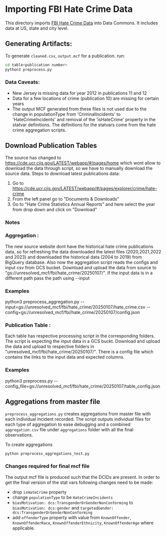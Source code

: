 # Importing FBI Hate Crime Data

This directory imports [FBI Hate Crime Data](https://ucr.fbi.gov/hate-crime) into Data Commons. It includes data at US, state and city level.

## Generating Artifacts:
To generate `cleaned.csv`, `output.mcf` for a publication. run:

```bash
cd table<publication number>
python3 preprocess.py
```

### Data Caveats:
- New Jersey is missing data for year 2012 in publications 11 and 12
- Data for a few locations of crime (publication 10) are missing for certain years
- The output MCF generated from these files is not used due to the change in populationType from 'CriminalIncidents' to 'HateCrimeIncidents' and removal of the 'isHateCrime' property in the statvar definitions. The definitions for the statvars come from the hate crime aggregation scripts.

## Download Publication Tables
The source has changed to https://cde.ucr.cjis.gov/LATEST/webapp/#/pages/home which wont allow to download the data through script, so we have to manually download the source data.
Steps to download latest publications data: 
1) Go to https://cde.ucr.cjis.gov/LATEST/webapp/#/pages/explorer/crime/hate-crime
2) From the left panel go to "Documents & Downloads"
3) Go to "Hate Crime Statistics Annual Reports" and here select the year from drop down and click on "Download"

### Notes
### Aggregation : 
The new source website dont have the historical hate crime publications data, so for refreshing the data downloaded the latest files (2020,2021,2022 and 2023) and downloaded the historical data (2004 to 2019) from BigQuery database.
Also now the aggregation script reads the configs and input csv from GCS bucket. Download and upload the data from source to "gs://unresolved_mcf/fbi/hate_crime/20250107/". If the input data is in a different path pass the path using --input

### Examples
python3 preprocess_aggregation.py --input=gs://unresolved_mcf/fbi/hate_crime/20250107/hate_crime.csv --config=gs://unresolved_mcf/fbi/hate_crime/20250107/config.json

### Publication Table :
Each table has respective processing script in the corresponding folders. The script is expecting the input data in a GCS buckt. Download and upload the data and upload to respective folders in "unresolved_mcf/fbi/hate_crime/20250107/". There is a config file which contains the links to the input data and expected columns.

### Examples
python3 preprocess.py --config_file=gs://unresolved_mcf/fbi/hate_crime/20250107/table_config.json


## Aggregations from master file

`preprocess_aggregations.py` creates aggregations from master file with each individual incident recorded. The script outputs individual files for each type of aggregation to ease debugging and a combined `aggregation.csv` file under `aggregations` folder with all the final observations.

To create aggregations
```bash
python preprocess_aggregations_test.py
```


### Changes required for final mcf file

The output mcf file is produced such that the DCIDs are present. In order to get the final version of the stat vars following changes need to be made:
- drop `isHateCrime` property
- change `populationType` to be `HateCrimeIncidents`
- `biasMotivation: dcs:TransgenderOrGenderNonConforming` to `biasMotivation: dcs:gender` and `targetedGender: dcs:TransgenderOrGenderNonConforming`
- add `offenderType` property with value from `KnownOffender`, `KnownOffenderRace`, `KnownOffenderEthnicity`, `KnownOffenderAge` where applicable.
